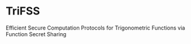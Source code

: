 # TriFSS
Efficient Secure Computation Protocols for Trigonometric Functions via Function Secret Sharing

